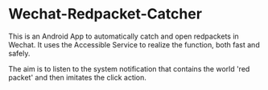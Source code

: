 # Wechat-Redpacket-Catcher
This is an Android App to automatically catch and open redpackets in Wechat. It uses the Accessible Service to realize the function, both fast and safely.

The aim is to listen to the system notification that contains the world 'red packet' and then imitates the click action.
